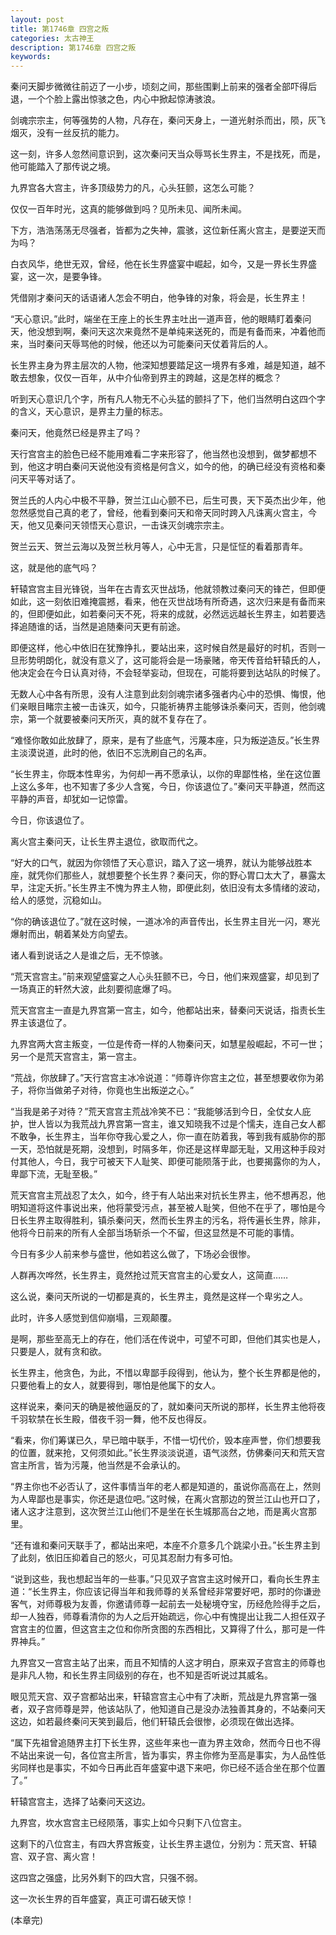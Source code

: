 ```yaml
---
layout: post
title: 第1746章 四宫之叛
categories: 太古神王
description: 第1746章 四宫之叛
keywords:
---
```


秦问天脚步微微往前迈了一小步，顷刻之间，那些围剿上前来的强者全部吓得后退，一个个脸上露出惊骇之色，内心中掀起惊涛骇浪。

剑魂宗宗主，何等强势的人物，凡存在，秦问天身上，一道光射杀而出，陨，灰飞烟灭，没有一丝反抗的能力。

这一刻，许多人忽然间意识到，这次秦问天当众辱骂长生界主，不是找死，而是，他可能踏入了那传说之境。

九界宫各大宫主，许多顶级势力的凡，心头狂颤，这怎么可能？

仅仅一百年时光，这真的能够做到吗？见所未见、闻所未闻。

下方，浩浩荡荡无尽强者，皆都为之失神，震骇，这位新任离火宫主，是要逆天而为吗？

白衣风华，绝世无双，曾经，他在长生界盛宴中崛起，如今，又是一界长生界盛宴，这一次，是要争锋。

凭借刚才秦问天的话语诸人怎会不明白，他争锋的对象，将会是，长生界主！

“天心意识。”此时，端坐在王座上的长生界主吐出一道声音，他的眼睛盯着秦问天，他没想到啊，秦问天这次来竟然不是单纯来送死的，而是有备而来，冲着他而来，当时秦问天辱骂他的时候，他还以为可能秦问天仗着背后的人。

长生界主身为界主层次的人物，他深知想要踏足这一境界有多难，越是知道，越不敢去想象，仅仅一百年，从中介仙帝到界主的跨越，这是怎样的概念？

听到天心意识几个字，所有凡人物无不心头猛的颤抖了下，他们当然明白这四个字的含义，天心意识，是界主力量的标志。

秦问天，他竟然已经是界主了吗？

天行宫宫主的脸色已经不能用难看二字来形容了，他当然也没想到，做梦都想不到，他这才明白秦问天说他没有资格是何含义，如今的他，的确已经没有资格和秦问天平等对话了。

贺兰氏的人内心中极不平静，贺兰江山心颤不已，后生可畏，天下英杰出少年，他忽然感觉自己真的老了，曾经，他看到秦问天和帝天同时跨入凡诛离火宫主，今天，他又见秦问天领悟天心意识，一击诛灭剑魂宗宗主。

贺兰云天、贺兰云海以及贺兰秋月等人，心中无言，只是怔怔的看着那青年。

这，就是他的底气吗？

轩辕宫宫主目光锋锐，当年在古青玄灭世战场，他就领教过秦问天的锋芒，但即便如此，这一刻依旧难掩震撼，看来，他在灭世战场有所奇遇，这次归来是有备而来的，但即便如此，如若秦问天不死，将来的成就，必然远远越长生界主，如若要选择追随谁的话，当然是追随秦问天更有前途。

即便这样，他心中依旧在犹豫挣扎，要站出来，这时候自然是最好的时机，否则一旦形势明朗化，就没有意义了，这可能将会是一场豪赌，帝天传音给轩辕氏的人，他决定会在今日认真对待，不会轻举妄动，但现在，可能将要到达站队的时候了。

无数人心中各有所思，没有人注意到此刻剑魂宗诸多强者内心中的恐惧、悔恨，他们亲眼目睹宗主被一击诛灭，如今，只能祈祷界主能够诛杀秦问天，否则，他剑魂宗，第一个就要被秦问天所灭，真的就不复存在了。

“难怪你敢如此放肆了，原来，是有了些底气，污蔑本座，只为叛逆造反。”长生界主淡漠说道，此时的他，依旧不忘洗刷自己的名声。

“长生界主，你既本性卑劣，为何却一再不愿承认，以你的卑鄙性格，坐在这位置上这么多年，也不知害了多少人含冤，今日，你该退位了。”秦问天平静道，然而这平静的声音，却犹如一记惊雷。

今日，你该退位了。

离火宫主秦问天，让长生界主退位，欲取而代之。

“好大的口气，就因为你领悟了天心意识，踏入了这一境界，就认为能够战胜本座，就凭你们那些人，就想要整个长生界？秦问天，你的野心胃口太大了，暴露太早，注定夭折。”长生界主不愧为界主人物，即便此刻，依旧没有太多情绪的波动，给人的感觉，沉稳如山。

“你的确该退位了。”就在这时候，一道冰冷的声音传出，长生界主目光一闪，寒光爆射而出，朝着某处方向望去。

诸人看到说话之人是谁之后，无不惊骇。

“荒天宫宫主。”前来观望盛宴之人心头狂颤不已，今日，他们来观盛宴，却见到了一场真正的轩然大波，此刻要彻底爆了吗。

荒天宫宫主一直是九界宫第一宫主，如今，他都站出来，替秦问天说话，指责长生界主该退位了。

九界宫两大宫主叛变，一位是传奇一样的人物秦问天，如慧星般崛起，不可一世；另一个是荒天宫宫主，第一宫主。

“荒战，你放肆了。”天行宫宫主冰冷说道：“师尊许你宫主之位，甚至想要收你为弟子，将你当做弟子对待，你竟也生出叛逆之心。”

“当我是弟子对待？”荒天宫宫主荒战冷笑不已：“我能够活到今日，全仗女人庇护，世人皆以为我荒战九界宫第一宫主，谁又知晓我不过是个懦夫，连自己女人都不敢争，长生界主，当年你夺我心爱之人，你一直在防着我，等到我有威胁你的那一天，恐怕就是死期，没想到，时隔多年，你还是这样卑鄙无耻，又用这种手段对付其他人，今日，我宁可被天下人耻笑、即便可能陨落于此，也要揭露你的为人，卑鄙下流，无耻至极。”

荒天宫宫主荒战忍了太久，如今，终于有人站出来对抗长生界主，他不想再忍，他明知道将这件事说出来，他将蒙受污点，甚至被人耻笑，但他不在乎了，哪怕是今日长生界主取得胜利，镇杀秦问天，然而长生界主的污名，将传遍长生界，除非，他将今日前来的所有人全部当场斩杀一个不留，但这显然是不可能的事情。

今日有多少人前来参与盛世，他如若这么做了，下场必会很惨。

人群再次哗然，长生界主，竟然抢过荒天宫宫主的心爱女人，这简直……

这么说，秦问天所说的一切都是真的，长生界主，竟然是这样一个卑劣之人。

此时，许多人感觉到信仰崩塌，三观颠覆。

是啊，那些至高无上的存在，他们活在传说中，可望不可即，但他们其实也是人，只要是人，就有贪和欲。

长生界主，他贪色，为此，不惜以卑鄙手段得到，他认为，整个长生界都是他的，只要他看上的女人，就要得到，哪怕是他属下的女人。

这样说来，秦问天的确是被他逼反的了，就如秦问天所说的那样，长生界主他将夜千羽软禁在长生殿，借夜千羽一舞，他不反也得反。

“看来，你们筹谋已久，早已暗中联手，不惜一切代价，毁本座声誉，你们想要我的位置，就来抢，又何须如此。”长生界淡淡说道，语气淡然，仿佛秦问天和荒天宫宫主所言，皆为污蔑，他当然是不会承认的。

“界主你也不必否认了，这件事情当年的老人都是知道的，虽说你高高在上，然则为人卑鄙也是事实，你还是退位吧。”这时候，在离火宫那边的贺兰江山也开口了，诸人这才注意到，这次贺兰江山他们不是坐在长生城那高台之地，而是离火宫那里。

“还有谁和秦问天联手了，都站出来吧，本座不介意多几个跳梁小丑。”长生界主到了此刻，依旧压抑着自己的怒火，可见其忍耐力有多可怕。

“说到这些，我也想起当年的一些事。”只见双子宫宫主这时候开口，看向长生界主道：“长生界主，你应该记得当年和我师尊的关系曾经非常要好吧，那时的你谦逊客气，对师尊极为友善，你邀请师尊一起前去一处秘境夺宝，历经危险得手之后，却一人独吞，师尊看清你的为人之后开始疏远，你心中有愧提出让我二人担任双子宫宫主的位置，但这宫主之位和你所贪图的东西相比，又算得了什么，那可是一件界神兵。”

九界宫又一宫宫主站了出来，而且不知情的人这才明白，原来双子宫宫主的师尊也是非凡人物，和长生界主同级别的存在，也不知是否听说过其威名。

眼见荒天宫、双子宫都站出来，轩辕宫宫主心中有了决断，荒战是九界宫第一强者，双子宫师尊是羿，他该站队了，他知道自己是没办法独善其身的，不站秦问天这边，如若最终秦问天笑到最后，他们轩辕氏会很惨，必须现在做出选择。

“属下先祖曾追随界主打下长生界，这些年来也一直为界主效命，然而今日也不得不站出来说一句，各位宫主所言，皆为事实，界主你修为至高是事实，为人品性低劣同样也是事实，不如今日再此百年盛宴中退下来吧，你已经不适合坐在那个位置了。”

轩辕宫宫主，选择了站秦问天这边。

九界宫，坎水宫宫主已经陨落，事实上如今只剩下八位宫主。

这剩下的八位宫主，有四大界宫叛变，让长生界主退位，分别为：荒天宫、轩辕宫、双子宫、离火宫！

这四宫之强盛，比另外剩下的四大宫，只强不弱。

这一次长生界的百年盛宴，真正可谓石破天惊！

(本章完)
